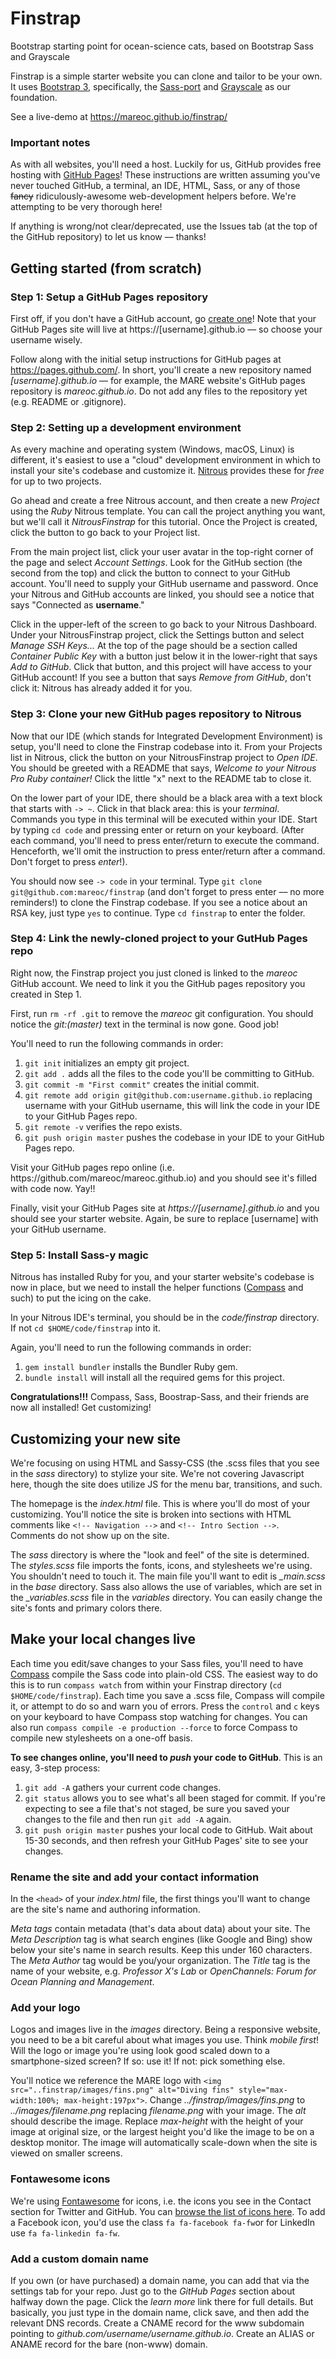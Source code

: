 Finstrap
======
Bootstrap starting point for ocean-science cats, based on Bootstrap Sass and Grayscale

Finstrap is a simple starter website you can clone and tailor to be your own. It uses [Bootstrap 3](http://getbootstrap.com/), specifically, the [Sass-port](https://github.com/twbs/bootstrap-sass) and [Grayscale](http://startbootstrap.com/template-overviews/grayscale/) as our foundation.

See a live-demo at https://mareoc.github.io/finstrap/

### Important notes
As with all websites, you'll need a host. Luckily for us, GitHub provides free hosting with [GitHub Pages](https://pages.github.com/)! These instructions are written assuming you've never touched GitHub, a terminal, an IDE, HTML, Sass, or any of those ~~fancy~~ ridiculously-awesome web-development helpers before. We're attempting to be very thorough here!

If anything is wrong/not clear/deprecated, use the Issues tab (at the top of the GitHub repository) to let us know –– thanks!

Getting started (from scratch)
------
### Step 1: Setup a GitHub Pages repository
First off, if you don't have a GitHub account, go [create one](https://github.com/join)! Note that your GitHub Pages site will live at https://[username].github.io –– so choose your username wisely.

Follow along with the initial setup instructions for GitHub pages at https://pages.github.com/. In short, you'll create a new repository named _[username].github.io_ –– for example, the MARE website's GitHub pages repository is _mareoc.github.io_. Do not add any files to the repository yet (e.g. README or .gitignore).

### Step 2: Setting up a development environment
As every machine and operating system (Windows, macOS, Linux) is different, it's easiest to use a "cloud" development environment in which to install your site's codebase and customize it. [Nitrous](https://www.nitrous.io/) provides these for _free_ for up to two projects.

Go ahead and create a free Nitrous account, and then create a new _Project_ using the _Ruby_ Nitrous template. You can call the project anything you want, but we'll call it _NitrousFinstrap_ for this tutorial. Once the Project is created, click the button to go back to your Project list.

From the main project list, click your user avatar in the top-right corner of the page and select _Account Settings_. Look for the GitHub section (the second from the top) and click the button to connect to your GitHub account. You'll need to supply your GitHub username and password. Once your Nitrous and GitHub accounts are linked, you should see a notice that says "Connected as __username__."

Click in the upper-left of the screen to go back to your Nitrous Dashboard. Under your NitrousFinstrap project, click the Settings button and select _Manage SSH Keys..._ At the top of the page should be a section called _Container Public Key_ with a button just below it in the lower-right that says _Add to GitHub_. Click that button, and this project will have access to your GitHub account! If you see a button that says _Remove from GitHub_, don't click it: Nitrous has already added it for you.

### Step 3: Clone your new GitHub pages repository to Nitrous
Now that our IDE (which stands for Integrated Development Environment) is setup, you'll need to clone the Finstrap codebase into it. From your Projects list in Nitrous, click the button on your NitrousFinstrap project to _Open IDE_. You should be greeted with a README that says, _Welcome to your Nitrous Pro Ruby container!_ Click the little "x" next to the README tab to close it.

On the lower part of your IDE, there should be a black area with a text block that starts with `-> ~`. Click in that black area: this is your _terminal_. Commands you type in this terminal will be executed within your IDE. Start by typing `cd code` and pressing enter or return on your keyboard. (After each command, you'll need to press enter/return to execute the command. Henceforth, we'll omit the instruction to press enter/return after a command. Don't forget to press _enter_!).

You should now see `-> code` in your terminal. Type `git clone git@github.com:mareoc/finstrap` (and don't forget to press enter –– no more reminders!) to clone the Finstrap codebase. If you see a notice about an RSA key, just type `yes` to continue. Type `cd finstrap` to enter the folder.

### Step 4: Link the newly-cloned project to your GutHub Pages repo
Right now, the Finstrap project you just cloned is linked to the _mareoc_ GitHub account. We need to link it you the GitHub pages repository you created in Step 1.

First, run `rm -rf .git` to remove the _mareoc_ git configuration. You should notice the _git:(master)_ text in the terminal is now gone. Good job!

You'll need to run the following commands in order:
<ol>
<li><code>git init</code> initializes an empty git project.</li>
<li><code>git add .</code> adds all the files to the code you'll be committing to GitHub.</li>
<li><code>git commit -m "First commit"</code> creates the initial commit.</li>
<li><code>git remote add origin git@github.com:username.github.io</code> replacing username with your GitHub username, this will link the code in your IDE to your GitHub Pages repo.</li>
<li><code>git remote -v</code> verifies the repo exists.</li>
<li><code>git push origin master</code> pushes the codebase in your IDE to your GitHub Pages repo.</li>
</ol>
Visit your GitHub pages repo online (i.e. https://github.com/mareoc/mareoc.github.io) and you should see it's filled with code now. Yay!!

Finally, visit your GitHub Pages site at _https://[username].github.io_ and you should see your starter website. Again, be sure to replace [username] with your GitHub username.

### Step 5: Install Sass-y magic
Nitrous has installed Ruby for you, and your starter website's codebase is now in place, but we need to install the helper functions ([Compass](http://compass-style.org/) and such) to put the icing on the cake.

In your Nitrous IDE's terminal, you should be in the _code/finstrap_ directory. If not `cd $HOME/code/finstrap` into it.

Again, you'll need to run the following commands in order:
<ol>
<li><code>gem install bundler</code> installs the Bundler Ruby gem.</li>
<li><code>bundle install</code> will install all the required gems for this project.</li>
</ol>

__Congratulations!!!__ Compass, Sass, Boostrap-Sass, and their friends are now all installed! Get customizing!

Customizing your new site
------
We're focusing on using HTML and Sassy-CSS (the .scss files that you see in the _sass_ directory) to stylize your site. We're not covering Javascript here, though the site does utilize JS for the menu bar, transitions, and such.

The homepage is the _index.html_ file. This is where you'll do most of your customizing. You'll notice the site is broken into sections with HTML comments like `<!-- Navigation -->` and `<!-- Intro Section -->`. Comments do not show up on the site.

The _sass_ directory is where the "look and feel" of the site is determined. The _styles.scss_ file imports the fonts, icons, and stylesheets we're using. You shouldn't need to touch it. The main file you'll want to edit is <em>_main.scss</em> in the _base_ directory. Sass also allows the use of variables, which are set in the <em>_variables.scss</em> file in the _variables_ directory. You can easily change the site's fonts and primary colors there.

## Make your local changes live
Each time you edit/save changes to your Sass files, you'll need to have [Compass](http://compass-style.org/) compile the Sass code into plain-old CSS. The easiest way to do this is to run `compass watch` from within your Finstrap directory (`cd $HOME/code/finstrap`). Each time you save a .scss file, Compass will compile it, or attempt to do so and warn you of errors. Press the `control` and `c` keys on your keyboard to have Compass stop watching for changes. You can also run `compass compile -e production --force` to force Compass to compile new stylesheets on a one-off basis.

__To see changes online, you'll need to _push_ your code to GitHub__. This is an easy, 3-step process:
<ol>
<li><code>git add -A</code> gathers your current code changes.</li>
<li><code>git status</code> allows you to see what's all been staged for commit. If you're expecting to see a file that's not staged, be sure you saved your changes to the file and then run <code>git add -A</code> again.</li>
<li><code>git push origin master</code> pushes your local code to GitHub. Wait about 15-30 seconds, and then refresh your GitHub Pages' site to see your changes.</li>
</ol>

### Rename the site and add your contact information
In the `<head>` of your _index.html_ file, the first things you'll want to change are the site's name and authoring information.

_Meta tags_ contain metadata (that's data about data) about your site. The _Meta Description_ tag is what search engines (like Google and Bing) show below your site's name in search results. Keep this under 160 characters. The _Meta Author_ tag would be you/your organization. The _Title_ tag is the name of your website, e.g. _Professor X's Lab_ or _OpenChannels: Forum for Ocean Planning and Management_.

### Add your logo
Logos and images live in the _images_ directory. Being a responsive website, you need to be a bit careful about what images you use. Think _mobile first_! Will the logo or image you're using look good scaled down to a smartphone-sized screen? If so: use it! If not: pick something else.

You'll notice we reference the MARE logo with `<img src="..finstrap/images/fins.png" alt="Diving fins" style="max-width:100%; max-height:197px">`. Change _../finstrap/images/fins.png_ to _../images/filename.png_ replacing _filename.png_ with your image. The _alt_ should describe the image. Replace _max-height_ with the height of your image at original size, or the largest height you'd like the image to be on a desktop monitor. The image will automatically scale-down when the site is viewed on smaller screens.

### Fontawesome icons
We're using [Fontawesome](http://fontawesome.io/) for icons, i.e. the icons you see in the Contact section for Twitter and GitHub. You can [browse the list of icons here](http://fontawesome.io/icons/). To add a Facebook icon, you'd use the class `fa fa-facebook fa-fw`or for LinkedIn use `fa fa-linkedin fa-fw`.

### Add a custom domain name
If you own (or have purchased) a domain name, you can add that via the settings tab for your repo. Just go to the _GitHub Pages_ section about halfway down the page. Click the _learn more_ link there for full details. But basically, you just type in the domain name, click save, and then add the relevant DNS records. Create a CNAME record for the www subdomain pointing to _github.com/username/username.github.io_. Create an ALIAS or ANAME record for the bare (non-www) domain.
